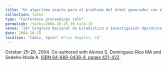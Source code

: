 ```yaml
---
title: "Un algoritmo exacto para el problema del árbol generador con el número máximo de hojas" #"Conference Proceeding talk 3 on Relevant Topic in Your Field"
collection: talks
type: "Conference proceedings talk"
permalink: /talks/2004-10-25_29-talk-13
venue: "28º Congreso Nacional de Estadística e Investigación Operativa (SEIO)" #"Testing Institute of America 2014 Annual Conference"
date: 2004-10-25
location: "Cádiz, Spain" #"Los Angeles, CA"
---
```

October 25-29, 2004. Co-authored with Alonso S, Domínguez-Ríos MA and Sedeño-Noda A.
[ISBN 84-689-0438-4, pages 421-422](pdf/SEIO_2004-No_205-pp_412-422.pdf).